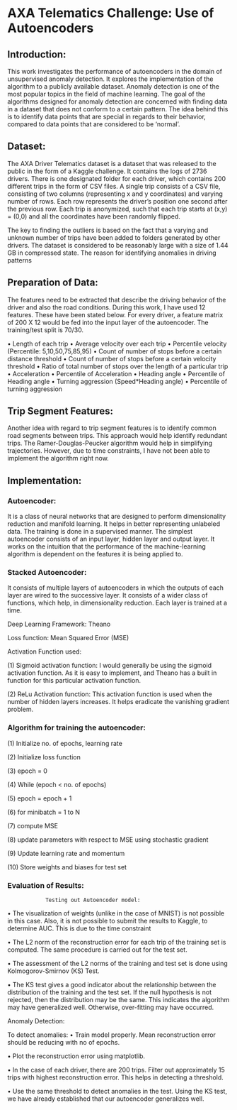 # AXA Telematics Challenge: Use of Autoencoders

## Introduction:

This work investigates the performance of autoencoders in the domain of unsupervised anomaly detection. It explores the implementation of the algorithm to a publicly available dataset. Anomaly detection is one of the most popular topics in the field of machine learning. The goal of the algorithms designed for anomaly detection are concerned with finding data in a dataset that does not conform to a certain pattern. The idea behind this is to identify data points that are special in regards to their behavior, compared to data points that are considered to be ‘normal’.

## Dataset:

The AXA Driver Telematics dataset is a dataset that was released to the public in the form of a Kaggle challenge. It contains the logs of 2736 drivers. There is one designated folder for each driver, which contains 200 different trips in the form of CSV files. A single trip consists of a CSV file, consisting of two columns (representing x and y coordinates) and varying number of rows.  Each row represents the driver’s position one second after the previous row. Each trip is anonymized, such that each trip starts at (x,y) = (0,0) and all the coordinates have been randomly flipped. 

The key to finding the outliers is based on the fact that a varying and unknown number of trips have been added to folders generated by other drivers. The dataset is considered to be reasonably large with a size of 1.44 GB in compressed state. The reason for identifying anomalies in driving patterns 


## Preparation of Data:

The features need to be extracted that describe the driving behavior of the driver and also the road conditions. During this work, I have used 12 features. These have been stated below. For every driver, a feature matrix of 200 X 12 would be fed into the input layer of the autoencoder. The training/test split is 70/30.


•	Length of each trip
•	Average velocity over each trip
•	Percentile velocity (Percentile: 5,10,50,75,85,95)
•	Count of number of stops before a certain distance threshold
•	Count of number of stops before a certain velocity threshold
•	Ratio of total number of stops over the length of a particular trip
•	Acceleration
•	Percentile of Acceleration
•	Heading angle
•	Percentile of Heading angle
•	Turning aggression (Speed*Heading angle)
•	Percentile of turning aggression

## Trip Segment Features: 

Another idea with regard to trip segment features is to identify common road segments between trips. This approach would help identify redundant trips. The Ramer-Douglas-Peucker algorithm would help in simplifying trajectories. However, due to time constraints, I have not been able to implement the algorithm right now.


## Implementation:

### Autoencoder:

It is a class of neural networks that are designed to perform dimensionality reduction and manifold learning. It helps in better representing unlabeled data. The training is done in a supervised manner. The simplest autoencoder consists of an input layer, hidden layer and output layer. It works on the intuition that the performance of the machine-learning algorithm is dependent on the features it is being applied to. 

### Stacked Autoencoder:

It consists of multiple layers of autoencoders in which the outputs of each layer are wired to the successive layer. It consists of a wider class of functions, which help, in dimensionality reduction. Each layer is trained at a time.

Deep Learning Framework: Theano

Loss function: Mean Squared Error (MSE)

Activation Function used:

(1)	Sigmoid activation function: I would generally be using the sigmoid activation function. As it is easy to implement, and Theano has a built in function for this particular activation function.

(2)	 ReLu Activation function: This activation function is used when the number of hidden layers increases. It helps eradicate the vanishing gradient problem.


### Algorithm for training the autoencoder:

(1)	 Initialize no. of epochs, learning rate

(2)	 Initialize loss function

(3)	epoch = 0

(4)	While (epoch < no. of epochs)

(5)	     epoch = epoch + 1

(6)	           for minibatch = 1 to N

(7)	 		compute MSE

(8)	                      update parameters with respect to MSE using stochastic gradient

(9)	Update learning rate and momentum

(10) Store weights and biases for test set


### Evaluation of Results: 

                Testing out Autoencoder model:

•	The visualization of weights (unlike in the case of MNIST) is not possible in this case. Also, it is not possible to submit the results to Kaggle, to determine AUC. This is due to the time constraint

•	The L2 norm of the reconstruction error for each trip of the training set is computed. The same procedure is carried out for the test set.

•	The assessment of the L2 norms of the training and test set is done using Kolmogorov-Smirnov (KS) Test.

•	The KS test gives a good indicator about the relationship between the distribution of the training and the test set. If the null hypothesis is not rejected, then the distribution may be the same. This indicates the algorithm may have generalized well. Otherwise, over-fitting may have occurred.


Anomaly Detection:

To detect anomalies:
•	Train model properly. Mean reconstruction error should be reducing with no of epochs. 

•	Plot the reconstruction error using matplotlib.

•	In the case of each driver, there are 200 trips. Filter out approximately 15 trips with highest reconstruction error. This helps in detecting a threshold.

•	Use the same threshold to detect anomalies in the test. Using the KS test, we have already established that our autoencoder generalizes well.



